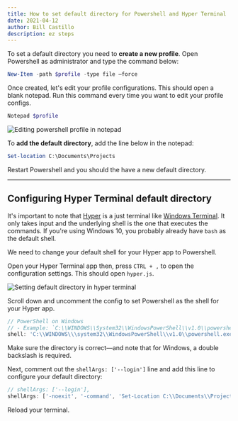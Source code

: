 ```yaml
---
title: How to set default directory for Powershell and Hyper Terminal
date: 2021-04-12
author: Bill Castillo
description: ez steps
---
```


To set a default directory you need to **create a new profile**. Open Powershell as administrator and type the command below:

```powershell
New-Item -path $profile -type file –force
```

Once created, let's edit your profile configurations. This should open a blank notepad.
Run this command every time you want to edit your profile configs.

```powershell
Notepad $profile
```

![Editing powershell profile in notepad][powershell-notepad]

To **add the default directory**, add the line below in the notepad:

```powershell
Set-location C:\Documents\Projects
```

Restart Powershell and you should the have a new default directory.

---

## Configuring Hyper Terminal default directory

It's important to note that [Hyper](https://hyper.is/) is a just terminal like [Windows Terminal](https://www.microsoft.com/en-us/p/windows-terminal/9n0dx20hk701). It only takes input and the underlying shell is the one that executes the commands. If you're using Windows 10, you probably already have `bash` as the default shell.

We need to change your default shell for your Hyper app to Powershell.

Open your Hyper Terminal app then, press `CTRL + ,` to open the configuration settings. This should open `hyper.js`.

![Setting default directory in hyper terminal][hyper-default-directory]

Scroll down and uncomment the config to set Powershell as the shell for your Hyper app.

```js
// PowerShell on Windows
// - Example: `C:\\WINDOWS\\System32\\WindowsPowerShell\\v1.0\\powershell.exe`
shell: 'C:\\WINDOWS\\\system32\\WindowsPowerShell\\v1.0\\powershell.exe',
```

Make sure the directory is correct—and note that for Windows, a double backslash is required.

Next, comment out the `shellArgs: ['--login']` line and add this line to configure your default directory:

```js
// shellArgs: ['--login'],
shellArgs: ['-noexit', '-command', 'Set-Location C:\\Documents\\Projects'],
```

Reload your terminal.

[powershell-notepad]: /static/images/powershell-profile.png "Editing powershell profile in notepad"
[hyper-default-directory]: /static/images/hyper-default-directory.png "Setting default directory in hyper terminal"